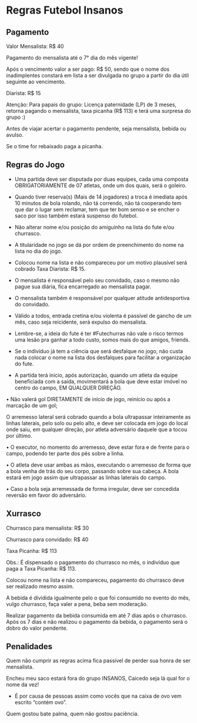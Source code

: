 # Regras Futebol Insanos

## Pagamento
Valor Mensalista: R$ 40

Pagamento do mensalista até o 7° dia do mês vigente!

Após o vencimento valor a ser pago: R$ 50, sendo que o nome dos inadimplentes constará em lista a ser divulgada no grupo a partir do dia útil seguinte ao vencimento.

Diarista: R$ 15



Atenção: 
Para papais do grupo: Licença paternidade (LP) de 3 meses, retorna pagando o mensalista, taxa picanha (R$ 113) e terá uma surpresa do grupo :)

Antes de viajar acertar o pagamento pendente, seja mensalista, bebida ou avulso.

Se o time for rebaixado paga a picanha.

## Regras do Jogo

- Uma partida deve ser disputada por duas equipes, cada uma composta
OBRIGATORIAMENTE de 07 atletas, onde um dos quais, será o goleiro.

- Quando tiver reserva(s) (Mais de 14 jogadores) a troca é imediata após 10 minutos de bola rolando, não tá correndo, não tá cooperando tem que dar o lugar sem reclamar, tem que ter bom senso e se encher o saco por isso também estará suspenso do futebol.
  
- Não alterar nome e/ou posição do amiguinho na lista do fute e/ou churrasco. 

- A titularidade no jogo se dá por ordem de preenchimento do nome na lista no dia do jogo.
  
- Colocou nome na lista e não compareceu por um motivo plausível será cobrado Taxa Diarista: R$ 15.

- O mensalista é responsável pelo seu convidado, caso o mesmo não pague sua diária, fica encarregado ao mensalista pagar.

- O mensalista também é responsável por qualquer atitude antidesportiva do convidado.

- Válido a todos, entrada cretina e/ou violenta é passível de gancho de um mês, caso seja reicidente, será expulso do mensalista.

- Lembre-se, a ideia do fute é ter #Futechurras não vale o risco termos uma lesão pra ganhar a todo custo, somos mais do que amigos, friends.

- Se o indivíduo já tem a ciência que será desfalque no jogo, não custa nada colocar o nome na lista dos desfalques para facilitar a organização do fute.
  
- A partida terá inicio, após autorização, quando um atleta da equipe
beneficiada com a saída, movimentará a bola que deve estar imóvel no centro
do campo, EM QUALQUER DIREÇÃO.

• Não valerá gol DIRETAMENTE de início de jogo, reinício ou após
a marcação de um gol;

 O arremesso lateral será cobrado quando a bola ultrapassar inteiramente
as linhas laterais, pelo solo ou pelo alto, e deve ser colocada em jogo do local
onde saiu, em qualquer direção, por atleta adversário daquele que a tocou por
último.

• O executor, no momento do arremesso, deve estar fora e de frente
para o campo, podendo ter parte dos pés sobre a linha.

• O atleta deve usar ambas as mãos, executando o arremesso de forma
que a bola venha de trás do seu corpo, passando sobre sua cabeça. A bola
estará em jogo assim que ultrapassar as linhas laterais do campo.

• Caso a bola seja arremessada de forma irregular, deve ser
concedida reversão em favor do adversário.

## Xurrasco
Churrasco para mensalista: R$ 30

Churrasco para convidado: R$ 40

Taxa Picanha: R$ 113

Obs.: É dispensado o pagamento do churrasco no mês, o indivíduo que paga a Taxa Picanha: R$ 113.

Colocou nome na lista e não compareceu, pagamento do churrasco deve ser realizado mesmo assim.

A bebida é dividida igualmente pelo o que foi consumido no evento do mês, vulgo churrasco, faça valer a pena, beba sem moderação.


Realizar pagamento da bebida consumida em até 7 dias após o churrasco.
Após os 7 dias e não realizou o pagamento da bebida, o pagamento será o dobro do valor pendente.
  
## Penalidades

Quem não cumprir as regras acima fica passível de perder sua honra de ser mensalista.

Encheu meu saco estará fora do grupo INSANOS, Caicedo seja lá qual for o nome da vez!

- É por causa de pessoas assim como vocês que na caixa de ovo vem escrito “contém ovo”.

Quem gostou bate palma, quem não gostou paciência.
